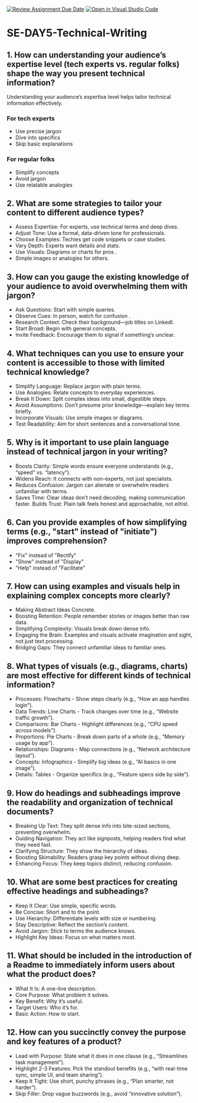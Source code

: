 [![Review Assignment Due Date](https://classroom.github.com/assets/deadline-readme-button-22041afd0340ce965d47ae6ef1cefeee28c7c493a6346c4f15d667ab976d596c.svg)](https://classroom.github.com/a/zsAR-pyY)
[![Open in Visual Studio Code](https://classroom.github.com/assets/open-in-vscode-2e0aaae1b6195c2367325f4f02e2d04e9abb55f0b24a779b69b11b9e10269abc.svg)](https://classroom.github.com/online_ide?assignment_repo_id=18515019&assignment_repo_type=AssignmentRepo)
# SE-DAY5-Technical-Writing
## 1. How can understanding your audience’s expertise level (tech experts vs. regular folks) shape the way you present technical information?
Understanding your audience’s expertise level helps tailor technical information effectively. 
### For tech experts
* Use precise jargon
* Dive into specifics
* Skip basic explanations
### For regular folks
* Simplify concepts
* Avoid jargon
* Use relatable analogies
  
## 2. What are some strategies to tailor your content to different audience types?
* Assess Expertise: For experts, use technical terms and deep dives.
* Adjust Tone: Use a formal, data-driven tone for professionals.
* Choose Examples: Techies get code snippets or case studies.
* Vary Depth: Experts want details and stats.
* Use Visuals: Diagrams or charts for pros .
* Simple images or analogies for others.
  
## 3. How can you gauge the existing knowledge of your audience to avoid overwhelming them with jargon?
* Ask Questions: Start with simple queries.
* Observe Cues: In person, watch for confusion . 
* Research Context: Check their background—job titles on LinkedI.
* Start Broad: Begin with general concepts.
* Invite Feedback: Encourage them to signal if something’s unclear.
  
## 4. What techniques can you use to ensure your content is accessible to those with limited technical knowledge?
* Simplify Language: Replace jargon with plain terms.
* Use Analogies: Relate concepts to everyday experiences.
* Break It Down: Split complex ideas into small, digestible steps.
* Avoid Assumptions: Don’t presume prior knowledge—explain key terms briefly.
* Incorporate Visuals: Use simple images or diagrams.
* Test Readability: Aim for short sentences and a conversational tone.
  
## 5. Why is it important to use plain language instead of technical jargon in your writing?
* Boosts Clarity: Simple words ensure everyone understands (e.g., “speed” vs. “latency”).
* Widens Reach: It connects with non-experts, not just specialists.
* Reduces Confusion: Jargon can alienate or overwhelm readers unfamiliar with terms.
* Saves Time: Clear ideas don’t need decoding, making communication faster.
Builds Trust: Plain talk feels honest and approachable, not elitist.

## 6. Can you provide examples of how simplifying terms (e.g., "start" instead of "initiate") improves comprehension?
* "Fix" instead of "Rectify"
* "Show" instead of "Display"
* "Help" instead of "Facilitate"
  
## 7. How can using examples and visuals help in explaining complex concepts more clearly?
* Making Abstract Ideas Concrete.
* Boosting Retention: People remember stories or images better than raw data.
* Simplifying Complexity: Visuals break down dense info.
* Engaging the Brain: Examples and visuals activate imagination and sight, not just text processing.
* Bridging Gaps: They connect unfamiliar ideas to familiar ones.
  
## 8. What types of visuals (e.g., diagrams, charts) are most effective for different kinds of technical information?
* Processes: Flowcharts - Show steps clearly (e.g., “How an app handles login”).
* Data Trends: Line Charts - Track changes over time (e.g., “Website traffic growth”).
* Comparisons: Bar Charts - Highlight differences (e.g., “CPU speed across models”).
* Proportions: Pie Charts - Break down parts of a whole (e.g., “Memory usage by app”).
* Relationships: Diagrams - Map connections (e.g., “Network architecture layout”).
* Concepts: Infographics - Simplify big ideas (e.g., “AI basics in one image”).
* Details: Tables - Organize specifics (e.g., “Feature specs side by side”).

## 9. How do headings and subheadings improve the readability and organization of technical documents?
* Breaking Up Text: They split dense info into bite-sized sections, preventing overwhelm.
* Guiding Navigation: They act like signposts, helping readers find what they need fast.
* Clarifying Structure: They show the hierarchy of ideas.
* Boosting Skimability: Readers grasp key points without diving deep.
* Enhancing Focus: They keep topics distinct, reducing confusion.
  
## 10. What are some best practices for creating effective headings and subheadings?
* Keep It Clear: Use simple, specific words.
* Be Concise: Short and to the point.
* Use Hierarchy: Differentiate levels with size or numbering.
* Stay Descriptive: Reflect the section’s content.
* Avoid Jargon: Stick to terms the audience knows.
* Highlight Key Ideas: Focus on what matters most.
  
## 11. What should be included in the introduction of a Readme to immediately inform users about what the product does?
* What It Is: A one-line description.
* Core Purpose: What problem it solves.
* Key Benefit: Why it’s useful.
* Target Users: Who it’s for.
* Basic Action: How to start.
  
## 12. How can you succinctly convey the purpose and key features of a product?
* Lead with Purpose: State what it does in one clause (e.g., “Streamlines task management”).
* Highlight 2-3 Features: Pick the standout benefits (e.g., “with real-time sync, simple UI, and team sharing”).
* Keep It Tight: Use short, punchy phrases (e.g., “Plan smarter, not harder”).
* Skip Filler: Drop vague buzzwords (e.g., avoid “innovative solution”).
